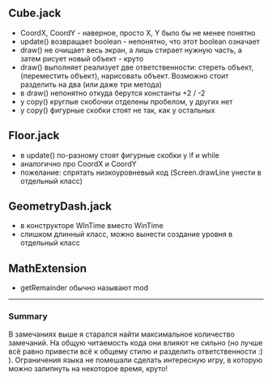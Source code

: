 ## Cube.jack

* CoordX, CoordY - наверное, просто X, Y было бы не менее понятно
* update() возвращает boolean - непонятно, что этот boolean означает
* draw() не очищает весь экран, а лишь стирает нужную часть, а затем рисует новый объект - круто
* draw() выполняет реализует две ответственности: стереть объект, (переместить объект), нарисовать объект. Возможно стоит разделить на два (или даже три метода)
* в draw() непонятно откуда берутся константы +2 / -2
* у copy() круглые скобочки отделены пробелом, у других нет
* у copy() фигурные скобки стоят не так, как у остальных

## Floor.jack

* в update() по-разному стоят фигурные скобки у if и while
* аналогично про CoordX и CoordY
* пожелание: спрятать низкоуровневый код (Screen.drawLine унести в отдельный класс)

## GeometryDash.jack

* в конструкторе WInTime вместо WinTime
* слишком длинный класс, можно вынести создание уровня в отдельный класс

## MathExtension

* getRemainder обычно называют mod

___

### Summary

В замечаниях выше я старался найти максимальное количество замечаний. На общую читаемость кода они влияют не сильно (но лучше всё равно привести всё к общему стилю и разделить ответственности :) ). Ограничения языка не помешали сделать интересную игру, в которую можно залипнуть на некоторое время, круто!
